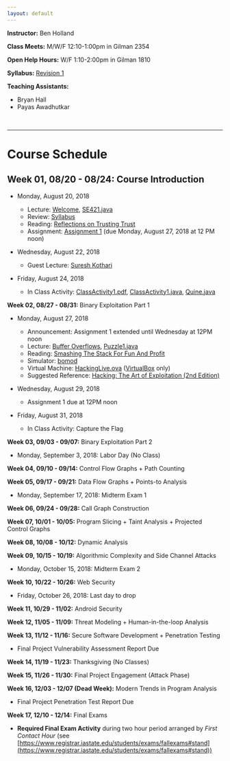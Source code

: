 ```yaml
---
layout: default
---
```


**Instructor:** Ben Holland 

**Class Meets:** M/W/F 12:10-1:00pm in Gilman 2354

**Open Help Hours:** W/F 1:10-2:00pm in Gilman 1810

**Syllabus:** [Revision 1](/resources/SE421_Fall_2018_Syllabus.pdf)

**Teaching Assistants:** 
   - Bryan Hall
   - Payas Awadhutkar

<br />

---

# Course Schedule

## Week 01, 08/20 - 08/24: Course Introduction

- Monday, August 20, 2018
   - Lecture: [Welcome](/resources/lectures/Welcome.pdf), [SE421.java](https://gist.github.com/benjholla/517d336339fd5f2b2068d320490acefe)
   - Review: [Syllabus](/resources/SE421_Fall_2018_Syllabus.pdf)
   - Reading: [Reflections on Trusting Trust](/resources/readings/p761-thompson.pdf)
   - Assignment: [Assignment 1](https://classroom.github.com/a/udSnZfJ4) (due Monday, August 27, 2018 at 12 PM noon)

- Wednesday, August 22, 2018
   - Guest Lecture: [Suresh Kothari](https://www.linkedin.com/in/surajkothari)

- Friday, August 24, 2018
   - In Class Activity: [ClassActivity1.pdf](/resources/lectures/ClassActivity1.pdf), [ClassActivity1.java](https://gist.github.com/benjholla/dc45ca6926ec162aa59394c646754166), [Quine.java](https://gist.github.com/benjholla/5f57727305e52c84d515656ec617bfdd)

**Week 02, 08/27 - 08/31:** Binary Exploitation Part 1

- Monday, August 27, 2018
   - Announcement: Assignment 1 extended until Wednesday at 12PM noon
   - Lecture: [Buffer Overflows](/resources/lectures/BufferOverflows.pdf), [Puzzle1.java](https://gist.github.com/benjholla/2cd9233ebd14866243a5af61a0c33f04)
   - Reading: [Smashing The Stack For Fun And Profit](/resources/readings/stack_smashing.pdf)
   - Simulator: [bomod](https://github.com/benjholla/bomod)
   - Virtual Machine: [HackingLive.ova](http://www.benjaminsbox.com/pac/HackingLive.ova) ([VirtualBox](https://www.virtualbox.org/) only)
   - Suggested Reference: [Hacking: The Art of Exploitation (2nd Edition)](https://nostarch.com/hacking2.htm)

- Wednesday, August 29, 2018
   - Assignment 1 due at 12PM noon

- Friday, August 31, 2018
   -  In Class Activity: Capture the Flag

**Week 03, 09/03 - 09/07:** Binary Exploitation Part 2

- Monday, September 3, 2018: Labor Day (No Class)

**Week 04, 09/10 - 09/14:** Control Flow Graphs + Path Counting

**Week 05, 09/17 - 09/21:** Data Flow Graphs + Points-to Analysis

- Monday, September 17, 2018: Midterm Exam 1

**Week 06, 09/24 - 09/28:** Call Graph Construction

**Week 07, 10/01 - 10/05:** Program Slicing + Taint Analysis + Projected Control Graphs

**Week 08, 10/08 - 10/12:** Dynamic Analysis

**Week 09, 10/15 - 10/19:** Algorithmic Complexity and Side Channel Attacks

- Monday, October 15, 2018: Midterm Exam 2

**Week 10, 10/22 - 10/26:** Web Security

- Friday, October 26, 2018: Last day to drop

**Week 11, 10/29 - 11/02:** Android Security

**Week 12, 11/05 - 11/09:** Threat Modeling + Human-in-the-loop Analysis

**Week 13, 11/12 - 11/16:** Secure Software Development + Penetration Testing

- Final Project Vulnerability Assessment Report Due

**Week 14, 11/19 - 11/23:** Thanksgiving (No Classes)

**Week 15, 11/26 - 11/30:** Final Project Engagement (Attack Phase)

**Week 16, 12/03 - 12/07 (Dead Week):** Modern Trends in Program Analysis

- Final Project Penetration Test Report Due

**Week 17, 12/10 - 12/14:** Final Exams
- **Required Final Exam Activity** during two hour period arranged by *First Contact Hour* (see [https://www.registrar.iastate.edu/students/exams/fallexams#stand](https://www.registrar.iastate.edu/students/exams/fallexams#stand))